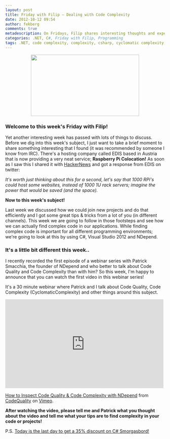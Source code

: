 ```yaml
---
layout: post
title: Friday with Filip – Dealing with Code Complexity
date: 2012-10-12 09:54
author: fekberg
comments: true
metadescription: On Fridays, Filip shares interesting thoughts and experience that hopefully will lead to interesting discussions. Enjoy Friday with Filip!
categories: .NET, C#, Friday with Filip, Programming
tags: .NET, code complexity, complexity, csharp, cyclomatic complexity, dotnet, friday with filip, ndepend, nunit, visual studio 2012, vs2012
---
```

<img src="http://cdn.filipekberg.se/fekberg-blog/wp-content/uploads/2012/09/FridayWithFili.png" alt="" title="Friday with Filip" style="display: block;   margin-left: auto;   margin-right: auto;" width="342" height="194" class="aligncenter size-full wp-image-1016" />

<h3>Welcome to this week's Friday with Filip!</h3>
Yet another interesting week has passed with lots of things to discuss. Before we dig into this week's subject, I just want to take a brief moment to share something interesting that I found (it was recommended by someone I know from IRC). There's a hosting company called EDIS based in Austria that is now providing a very neat service; <strong>Raspberry Pi Colocation!</strong><!--excerpt--> As soon as I saw this I shared it with <a href="http://news.ycombinator.com/item?id=4636374">HackerNews</a> and got a response from EDIS on twitter:

<img src="http://cdn.filipekberg.se/fekberg-blog/wp-content/uploads/2012/10/edis.png" style="display: block;   margin-left: auto;   margin-right: auto;" alt="" title="EDIS Tweet" class="alignnone size-full wp-image-1394" />

<em>It's worth just thinking about this for a second, let's say that 1000 RPi's could host some websites, instead of 1000 1U rack servers; imagine the power that would be saved (and the space).</em>

<strong>Now to this week's subject!</strong>

Last week we discussed how we could join new projects and do that efficiently and I got some great tips & tricks from a lot of you (in different channels). This week we are going to follow in those footsteps and see how we can actually find complex code in our applications. While finding complex code is important for all different programming environments; we're going to look at this by using C#, Visual Studio 2012 and NDepend.

<h3>It's a little bit different this week..</h3>
I recently recorded the first episode of a webinar series with Patrick Smacchia, the founder of NDepend and who better to talk about Code Quality and Code Complexity than with him? So this week, I'm happy to announce that you can watch the first video in this webinar series!

It's a 30 minute webinar where Patrick and I talk about Code Quality, Code Complexity (CyclomaticComplexity) and other things around this subject.

<div class="video-container">
<iframe src="http://player.vimeo.com/video/51204579?title=1&amp;byline=1&amp;portrait=1" width="500" height="281" frameborder="0" webkitAllowFullScreen mozallowfullscreen allowFullScreen></iframe> <p><a href="http://vimeo.com/51204579">How to Inspect Code Quality & Code Complexity with NDepend</a> from <a href="http://vimeo.com/codequality">CodeQuality</a> on <a href="http://vimeo.com">Vimeo</a>.</p>
</div>

<strong>After watching the video, please tell me and Patrick what you thought about the video and tell me what your tips are to find complexity in your code or projects!</strong>

P.S. <a href="http://blog.filipekberg.se/2012/11/20/c-smorgasbord-sale/">Today is the last day to get a 35%
discount on C# Smorgasbord! </a>
